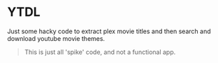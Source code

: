 # YTDL
Just some hacky code to extract plex movie titles and then search and download youtube movie themes.

> This is just all 'spike' code, and not a functional app. 